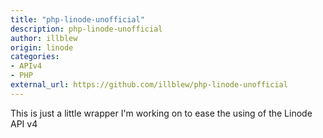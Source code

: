 ```yaml
---
title: "php-linode-unofficial"
description: php-linode-unofficial
author: illblew
origin: linode
categories:
- APIv4
- PHP
external_url: https://github.com/illblew/php-linode-unofficial
---
```

This is just a little wrapper I'm working on to ease the using of the Linode API v4